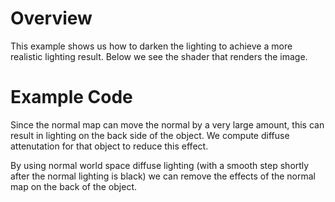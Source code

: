 # Overview
This example shows us how to darken the lighting to achieve a more realistic lighting result.
Below we see the shader that renders the image.

# Example Code
Since the normal map can move the normal by a very large amount, this can result in lighting on the back side of the object. We compute diffuse attenutation for that object to reduce this effect.

By using normal world space diffuse lighting (with a smooth step shortly after the normal lighting is black) we can remove the effects of the normal map on the back of the object. 
